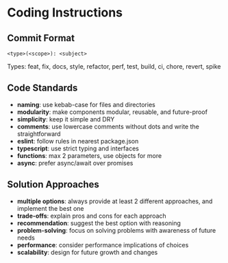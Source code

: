 # Coding Instructions

## Commit Format
`<type>(<scope>): <subject>`

Types: feat, fix, docs, style, refactor, perf, test, build, ci, chore, revert, spike

## Code Standards
- **naming**: use kebab-case for files and directories
- **modularity**: make components modular, reusable, and future-proof
- **simplicity**: keep it simple and DRY
- **comments**: use lowercase comments without dots and write the straightforward 
- **eslint**: follow rules in nearest package.json
- **typescript**: use strict typing and interfaces
- **functions**: max 2 parameters, use objects for more
- **async**: prefer async/await over promises

## Solution Approaches
- **multiple options**: always provide at least 2 different approaches, and implement the best one
- **trade-offs**: explain pros and cons for each approach
- **recommendation**: suggest the best option with reasoning
- **problem-solving**: focus on solving problems with awareness of future needs
- **performance**: consider performance implications of choices
- **scalability**: design for future growth and changes
